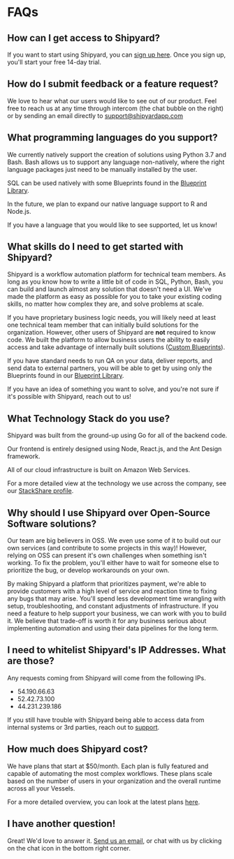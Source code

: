 # FAQs

## How can I get access to Shipyard?

If you want to start using Shipyard, you can [sign up here](https://app.shipyardapp.com/auth/signup?ref=docs-faq). Once you sign up, you'll start your free 14-day trial. 

## How do I submit feedback or a feature request?

We love to hear what our users would like to see out of our product. Feel free to reach us at any time through intercom \(the chat bubble on the right\) or by sending an email directly to [support@shipyardapp.com](mailto:support@shipyardapp.com)

## What programming languages do you support?

We currently natively support the creation of solutions using Python 3.7 and Bash. Bash allows us to support any language non-natively, where the right language packages just need to be manually installed by the user.

SQL can be used natively with some Blueprints found in the [Blueprint Library](reference/blueprint-library.md).

In the future, we plan to expand our native language support to R and Node.js.

If you have a language that you would like to see supported, let us know!

## What skills do I need to get started with Shipyard?

Shipyard is a workflow automation platform for technical team members. As long as you know how to write a little bit of code in SQL, Python, Bash, you can build and launch almost any solution that doesn't need a UI. We've made the platform as easy as possible for you to take your existing coding skills, no matter how complex they are, and solve problems at scale.

If you have proprietary business logic needs, you will likely need at least one technical team member that can initially build solutions for the organization. However, other users of Shipyard are **not** required to know code. We built the platform to allow business users the ability to easily access and take advantage of internally built solutions \([Custom Blueprints](https://intercom.help/shipyardapp/en/articles/3526186-what-is-a-custom-blueprint)\).

If you have standard needs to run QA on your data, deliver reports, and send data to external partners, you will be able to get by using only the Blueprints found in our [Blueprint Library](reference/blueprint-library.md).

If you have an idea of something you want to solve, and you're not sure if it's possible with Shipyard, reach out to us!

## What Technology Stack do you use?

Shipyard was built from the ground-up using Go for all of the backend code.

Our frontend is entirely designed using Node, React.js, and the Ant Design framework.

All of our cloud infrastructure is built on Amazon Web Services.

For a more detailed view at the technology we use across the company, see our [StackShare profile](https://stackshare.io/shipyard/shipyard).

## Why should I use Shipyard over Open-Source Software solutions?

Our team are big believers in OSS. We even use some of it to build out our own services \(and contribute to some projects in this way\)! However, relying on OSS can present it's own challenges when something isn't working. To fix the problem, you'll either have to wait for someone else to prioritize the bug, or develop workarounds on your own.

By making Shipyard a platform that prioritizes payment, we're able to provide customers with a high level of service and reaction time to fixing any bugs that may arise. You'll spend less development time wrangling with setup, troubleshooting, and constant adjustments of infrastructure. If you need a feature to help support your business, we can work with you to build it. We believe that trade-off is worth it for any business serious about implementing automation and using their data pipelines for the long term.

## I need to whitelist Shipyard's IP Addresses. What are those?

Any requests coming from Shipyard will come from the following IPs.

* 54.190.66.63
* 52.42.73.100
* 44.231.239.186

If you still have trouble with Shipyard being able to access data from internal systems or 3rd parties, reach out to [support](mailto:support@shipyardapp.com).

## How much does Shipyard cost?

We have plans that start at $50/month. Each plan is fully featured and capable of automating the most complex workflows. These plans scale based on the number of users in your organization and the overall runtime across all your Vessels.

For a more detailed overview, you can look at the latest plans [here](https://www.shipyardapp.com/pricing).

## **I have another question!**

Great! We'd love to answer it. [Send us an email](mailto:support@shipyardapp.com), or chat with us by clicking on the chat icon in the bottom right corner.


